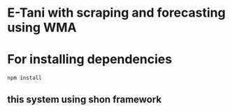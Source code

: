 # E-Tani with scraping and forecasting using WMA


# For installing dependencies
`npm install`
## this system using shon framework

